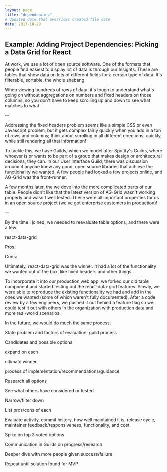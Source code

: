 ```yaml
---
layout: page
title: "dependencies"
# Updated date that overrides created file date
date: 2017-10-29
---
```


## Example: Adding Project Dependencies: Picking a Data Grid for React

At work, we use a lot of open source software. One of the formats that people find easiest to display lot of data is through our Insights. These are tables that show data on lots of different fields for a certain type of data. It's filterable, sortable, the whole shebang. 

When viewing hundreds of rows of data, it's tough to understand what's going on without aggregations on numbers and fixed headers on those columns, so you don't have to keep scrolling up and down to see what matches to what.

--

Addressing the fixed headers problem seems like a simple CSS or even Javascript problem, but it gets complex fairly quickly when you add in a ton of rows and columns; think about scrolling in all different directions, quickly, while still rendering all that information!

To tackle this, we have Guilds, which we model after Spotify's Guilds, where whoever is or wants to be part of a group that makes design or architectural decisions, they can. In our User Interface Guild, there was discussion around if anyone knew any good, open source libraries that achieve the functionality we wanted. A few people had looked a few projects online, and AG-Grid was the front-runner. 

A few months later, the we dove into the more complicated parts of our table. People didn't like that the latest version of AG-Grid wasn't working properly and wasn't well tested. These were all important properties for us in an open source project (we've got enterprise customers in production)!

--

By the time I joined, we needed to reevaluate table options, and there were a few:

react-data-grid

Pros:

Cons:


Ultimately, react-data-grid was the winner. It had a lot of the functionality we wanted out of the box, like fixed headers and other things. 

To incorporate it into our production web app, we forked our old table component and started testing out the react-data-grid features. Slowly, we were able to reproduce the existing functionality we had and add in the ones we wanted (some of which weren't fully documented). After a code review by a few engineers, we pushed it out behind a feature flag so we could test it out with others in the organization with production data and more real-world scenarios. 

In the future, we would do much the same process. 


State problem and factors of evaluation; guild process

Candidates and possible options

expand on each

ultimate winner

process of implementation/recommendations/guidance




Research all options

See what others have considered or tested

Narrow/filter down

List pros/cons of each 

Evaluate activity, commit history, how well maintained it is, release cycle, maintainer feedback/responsiveness, functionality, and cost.

Spike on top 3 voted options

Communication in Guilds on progress/research

Deeper dive with more people given success/failure

Repeat until solution found for MVP
